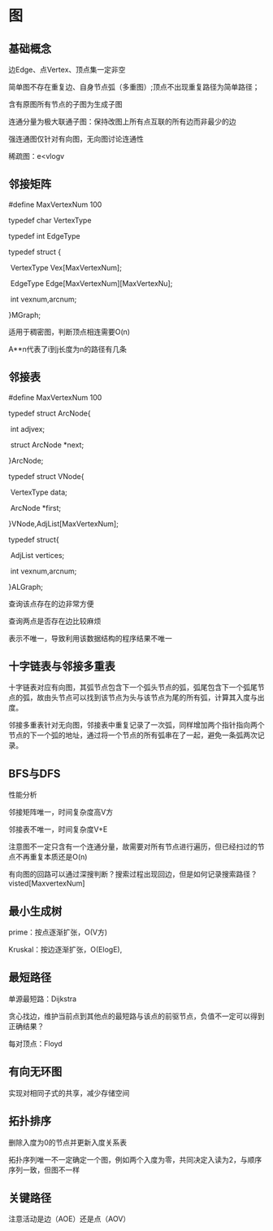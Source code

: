 # 图

## 基础概念

边Edge、点Vertex、顶点集一定非空

简单图不存在重复边、自身节点弧（多重图）;顶点不出现重复路径为简单路径；

含有原图所有节点的子图为生成子图

连通分量为极大联通子图：保持改图上所有点互联的所有边而非最少的边

强连通图仅针对有向图，无向图讨论连通性

稀疏图：e<vlogv

## 邻接矩阵

#define MaxVertexNum 100

typedef char VertexType

typedef int EdgeType

typedef struct {

​	VertexType Vex[MaxVertexNum];	

​	EdgeType Edge\[MaxVertexNum][MaxVertexNu];

​	int vexnum,arcnum;

}MGraph;

适用于稠密图，判断顶点相连需要O(n)

A**n代表了i到j长度为n的路径有几条

## 邻接表

#define MaxVertexNum 100

typedef struct ArcNode{

​	int adjvex;

​	struct ArcNode *next;

}ArcNode;

typedef struct VNode{

​	VertexType data;

​	ArcNode *first;

}VNode,AdjList[MaxVertexNum];

typedef struct{

​	AdjList vertices;

​	int vexnum,arcnum;

}ALGraph;

查询该点存在的边非常方便

查询两点是否存在边比较麻烦

表示不唯一，导致利用该数据结构的程序结果不唯一

## 十字链表与邻接多重表

十字链表对应有向图，其弧节点包含下一个弧头节点的弧，弧尾包含下一个弧尾节点的弧，故由头节点可以找到该节点为头与该节点为尾的所有弧，计算其入度与出度。

邻接多重表针对无向图，邻接表中重复记录了一次弧，同样增加两个指针指向两个节点的下一个弧的地址，通过将一个节点的所有弧串在了一起，避免一条弧两次记录。

## BFS与DFS

性能分析

邻接矩阵唯一，时间复杂度高V方

邻接表不唯一，时间复杂度V+E

注意图不一定只含有一个连通分量，故需要对所有节点进行遍历，但已经扫过的节点不再重复本质还是O(n)

有向图的回路可以通过深搜判断？搜索过程出现回边，但是如何记录搜索路径？visted[MaxvertexNum]

## 最小生成树

prime：按点逐渐扩张，O(V方)

Kruskal：按边逐渐扩张，O(ElogE),

## 最短路径

单源最短路：Dijkstra

贪心找边，维护当前点到其他点的最短路与该点的前驱节点，负值不一定可以得到正确结果？

每对顶点：Floyd

## 有向无环图

实现对相同子式的共享，减少存储空间

## 拓扑排序

删除入度为0的节点并更新入度关系表

拓扑序列唯一不一定确定一个图，例如两个入度为零，共同决定入读为2，与顺序序列一致，但图不一样

## 关键路径

注意活动是边（AOE）还是点（AOV）







